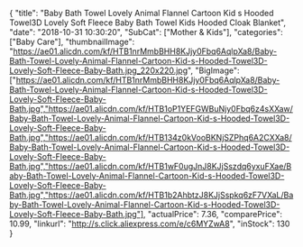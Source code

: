 {
	"title": "Baby Bath Towel Lovely Animal Flannel Cartoon Kid s Hooded Towel3D Lovely Soft Fleece Baby Bath Towel Kids Hooded Cloak Blanket",
	"date": "2018-10-31 10:30:20",
	"SubCat": ["Mother & Kids"],
	"categories": ["Baby Care"],
	"thumbnailImage": "https://ae01.alicdn.com/kf/HTB1nrMmbBHH8KJjy0Fbq6AqlpXa8/Baby-Bath-Towel-Lovely-Animal-Flannel-Cartoon-Kid-s-Hooded-Towel3D-Lovely-Soft-Fleece-Baby-Bath.jpg_220x220.jpg",
	"BigImage": ["https://ae01.alicdn.com/kf/HTB1nrMmbBHH8KJjy0Fbq6AqlpXa8/Baby-Bath-Towel-Lovely-Animal-Flannel-Cartoon-Kid-s-Hooded-Towel3D-Lovely-Soft-Fleece-Baby-Bath.jpg","https://ae01.alicdn.com/kf/HTB1oP1YEFGWBuNjy0Fbq6z4sXXaw/Baby-Bath-Towel-Lovely-Animal-Flannel-Cartoon-Kid-s-Hooded-Towel3D-Lovely-Soft-Fleece-Baby-Bath.jpg","https://ae01.alicdn.com/kf/HTB134z0kVooBKNjSZPhq6A2CXXa8/Baby-Bath-Towel-Lovely-Animal-Flannel-Cartoon-Kid-s-Hooded-Towel3D-Lovely-Soft-Fleece-Baby-Bath.jpg","https://ae01.alicdn.com/kf/HTB1wF0ugJnJ8KJjSszdq6yxuFXae/Baby-Bath-Towel-Lovely-Animal-Flannel-Cartoon-Kid-s-Hooded-Towel3D-Lovely-Soft-Fleece-Baby-Bath.jpg","https://ae01.alicdn.com/kf/HTB1b2AhbtzJ8KJjSspkq6zF7VXaL/Baby-Bath-Towel-Lovely-Animal-Flannel-Cartoon-Kid-s-Hooded-Towel3D-Lovely-Soft-Fleece-Baby-Bath.jpg"],
	"actualPrice": 7.36,
	"comparePrice": 10.99,
	"linkurl": "http://s.click.aliexpress.com/e/c6MYZwA8",
	"inStock": 130
}

